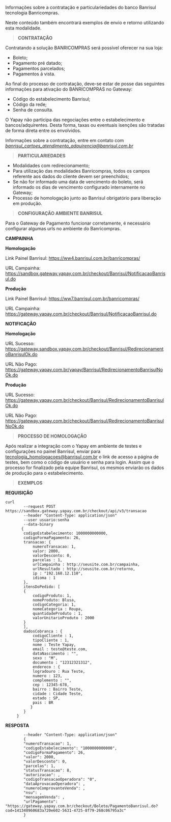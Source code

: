 Informações sobre a contratação e particulariedades do banco Banrisul tecnologia Banricompras.

Neste conteúdo também encontrará exemplos de envio e retorno utilizando esta modalidade.

> **CONTRATAÇÃO**

Contratando a solução BANRICOMPRAS será possível oferecer na sua loja:

* Boleto;
* Pagamento pré datado;
* Pagamentos parcelados;
* Pagamentos á vista.


Ao final do processo de contratação, deve-se estar de posse das seguintes informações para ativação do BANRICOMPRAS no Gateway:

* Código do estabelecimento Banrisul;
* Código da rede;
* Senha de consulta.

O Yapay não participa das negociações entre o estabelecimento e bancos/adquirentes. Desta forma, taxas ou eventuais isenções são tratadas de forma direta entre os envolvidos.

Informações sobre a contratação, entre em contato com *banrisul_cartoes_atendimento_adquirencia@banrisul.com.br*

> **PARTICULARIEDADES**

* Modalidades com redirecionamento;
* Para utilização das modalidades Banricompras, todos os campos referente aos dados do cliente devem ser preenchidos;
* Se não for informado uma data de vencimento do boleto, será informado os dias de vencimento configurado internamente no Gateway;
* Processo de homologação junto ao Banrisul obrigatório para liberação em produção.

> **CONFIGURAÇÃO AMBIENTE BANRISUL**

Para o Gateway de Pagamento funcionar corretamente, é necessário configurar algumas urls no ambiente do Banricompras.

**CAMPAINHA**

**Homologação**

Link Painel Banrisul: https://ww4.banrisul.com.br/banricompras/

URL Campainha: https://sandbox.gateway.yapay.com.br/checkout/Banrisul/NotificacaoBanrisul.do

**Produção**

Link Painel Banrisul: https://ww7.banrisul.com.br/banricompras/

URL Campainha: https://gateway.yapay.com.br/checkout/Banrisul/NotificacaoBanrisul.do

**NOTIFICAÇÃO**

**Homologação**

URL Sucesso: https://gateway.sandbox.yapay.com.br/checkout/Banrisul/RedirecionamentoBanrisulOk.do

URL Não Pago: https://gateway.yapay.com.br/yapay/Banrisul/RedirecionamentoBanrisulNoOk.do

**Produção**

URL Sucesso: https://gateway.yapay.com.br/checkout/Banrisul/RedirecionamentoBanrisulOk.do

URL Não Pago: https://gateway.yapay.com.br/checkout/Banrisul/RedirecionamentoBanrisulNoOk.do

> **PROCESSO DE HOMOLOGAÇÃO**

Após realizar a integração com o Yapay em ambiente de testes e configurações no painel Banrisul, enviar para tecnologia_homologacoes@banrisul.com.br o link de acesso a página de testes, bem como o código de usuário e senha para login. Assim que o processo for finalizado pela equipe Banrisul, os mesmos enviarão os dados de produção para o estabelecimento.

> **EXEMPLOS**

**REQUISIÇÃO**

```curl
curl
        --request POST https://sandbox.gateway.yapay.com.br/checkout/api/v3/transacao
        --header "Content-Type: application/json"
        --user usuario:senha
        --data-binary
       {
        codigoEstabelecimento: 1000000000000,
        codigoFormaPagamento: 26,
        transacao: {
            numeroTransacao: 1,
            valor: 2000,
            valorDesconto: 0,
            parcelas : 1,
            urlCampainha : http://seusite.com.br/campainha,
            urlResultado : http://seusite.com.br/retorno,
            ip : "192.168.12.110",
            idioma : 1
        },
        itensDoPedido: [
        {
            codigoProduto: 1,
            nomeProduto: Blusa,
            codigoCategoria: 1,
            nomeCategoria : Roupa,
            quantidadeProduto : 1,
            valorUnitarioProduto : 2000
        }
        ],
        dadosCobranca : {
            codigoCliente : 1,
            tipoCliente : 1,
            nome : Teste Yapay,
            email : teste@teste.com,
            dataNascimento : "",
            sexo : "M",
            documento : "12312321312",
            endereco : {
            logradouro : Rua Teste,
            numero : 123,
            complemento : "",
            cep : 12345-678,
            bairro : Bairro Teste,
            cidade : Cidade Teste,
            estado : SP,
            pais : BR
           }
        }
     }
```

**RESPOSTA**

```curl
        --header "Content-Type: application/json"
        {
        "numeroTransacao": 1,
        "codigoEstabelecimento": "1000000000000",
        "codigoFormaPagamento": 26,
        "valor": 2000,
        "valorDesconto": 0,
        "parcelas": 1,
        "statusTransacao": 8,
        "autorizacao": ,
        "codigoTransacaoOperadora": "0",
        "dataAprovacaoOperadora": ,
        "numeroComprovanteVenda": ,
        "nsu": ,
        "mensagemVenda": ,
        "urlPagamento": "https://gateway.yapay.com.br/checkout/Boleto/PagamentoBanrisul.do?cod=141348960683a720e602-5631-4725-8f79-268c06795a3c"
        }
```
